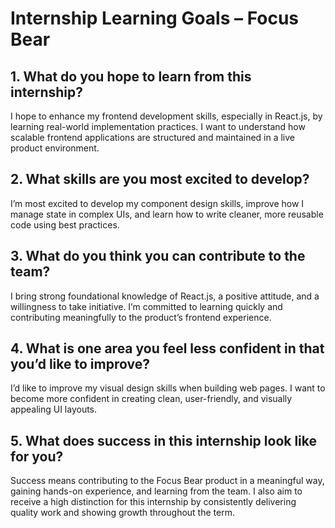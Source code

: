 # Internship Learning Goals – Focus Bear

## 1. What do you hope to learn from this internship?
I hope to enhance my frontend development skills, especially in React.js, by learning real-world implementation practices. I want to understand how scalable frontend applications are structured and maintained in a live product environment.

## 2. What skills are you most excited to develop?
I’m most excited to develop my component design skills, improve how I manage state in complex UIs, and learn how to write cleaner, more reusable code using best practices.

## 3. What do you think you can contribute to the team?
I bring strong foundational knowledge of React.js, a positive attitude, and a willingness to take initiative. I’m committed to learning quickly and contributing meaningfully to the product’s frontend experience.

## 4. What is one area you feel less confident in that you’d like to improve?
I’d like to improve my visual design skills when building web pages. I want to become more confident in creating clean, user-friendly, and visually appealing UI layouts.

## 5. What does success in this internship look like for you?
Success means contributing to the Focus Bear product in a meaningful way, gaining hands-on experience, and learning from the team. I also aim to receive a high distinction for this internship by consistently delivering quality work and showing growth throughout the term.

